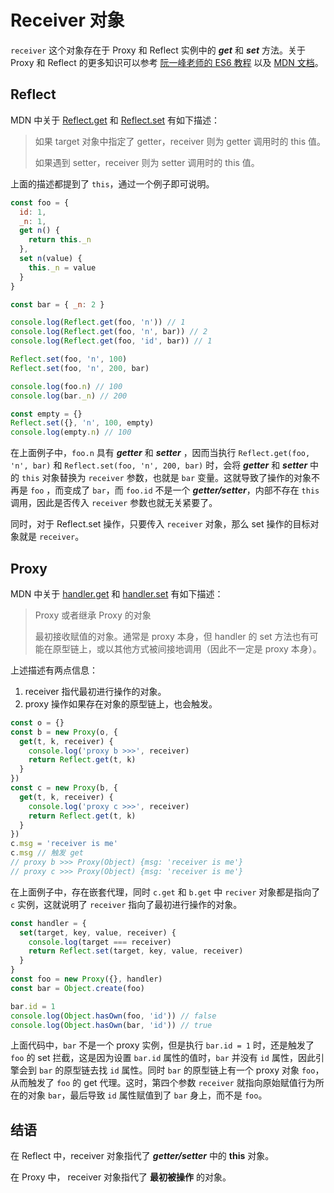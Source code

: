 # Receiver 对象

`receiver` 这个对象存在于 Proxy 和 Reflect 实例中的 **_get_** 和 **_set_** 方法。关于 Proxy 和 Reflect 的更多知识可以参考 [阮一峰老师的 ES6 教程](https://wangdoc.com/es6/proxy) 以及 [MDN 文档](https://developer.mozilla.org/zh-CN/docs/Web/JavaScript/Reference/Global_Objects/Reflect)。

## Reflect

MDN 中关于 [Reflect.get](https://developer.mozilla.org/zh-CN/docs/Web/JavaScript/Reference/Global_Objects/Reflect/get) 和 [Reflect.set](https://developer.mozilla.org/zh-CN/docs/Web/JavaScript/Reference/Global_Objects/Reflect/set) 有如下描述：

> 如果 target 对象中指定了 getter，receiver 则为 getter 调用时的 this 值。
>
> 如果遇到 setter，receiver 则为 setter 调用时的 this 值。

上面的描述都提到了 `this`，通过一个例子即可说明。

```js
const foo = {
  id: 1,
  _n: 1,
  get n() {
    return this._n
  },
  set n(value) {
    this._n = value
  }
}

const bar = { _n: 2 }

console.log(Reflect.get(foo, 'n')) // 1
console.log(Reflect.get(foo, 'n', bar)) // 2
console.log(Reflect.get(foo, 'id', bar)) // 1

Reflect.set(foo, 'n', 100)
Reflect.set(foo, 'n', 200, bar)

console.log(foo.n) // 100
console.log(bar._n) // 200

const empty = {}
Reflect.set({}, 'n', 100, empty)
console.log(empty.n) // 100
```

在上面例子中，`foo.n` 具有 **_getter_** 和 **_setter_** ，因而当执行 `Reflect.get(foo, 'n', bar)` 和 `Reflect.set(foo, 'n', 200, bar)` 时，会将 **_getter_** 和 **_setter_** 中的 `this` 对象替换为 `receiver` 参数，也就是 `bar` 变量。这就导致了操作的对象不再是 `foo` ，而变成了 `bar`，而 `foo.id` 不是一个 **_getter/setter_**，内部不存在 `this` 调用，因此是否传入 `receiver` 参数也就无关紧要了。

同时，对于 Reflect.set 操作，只要传入 `receiver` 对象，那么 set 操作的目标对象就是 `receiver`。

## Proxy

MDN 中关于 [handler.get](https://developer.mozilla.org/zh-CN/docs/Web/JavaScript/Reference/Global_Objects/Proxy/Proxy/get) 和 [handler.set](https://developer.mozilla.org/zh-CN/docs/Web/JavaScript/Reference/Global_Objects/Proxy/Proxy/set) 有如下描述：

> Proxy 或者继承 Proxy 的对象
>
> 最初接收赋值的对象。通常是 proxy 本身，但 handler 的 set 方法也有可能在原型链上，或以其他方式被间接地调用（因此不一定是 proxy 本身）。

上述描述有两点信息：

1. receiver 指代最初进行操作的对象。
2. proxy 操作如果存在对象的原型链上，也会触发。

```ts
const o = {}
const b = new Proxy(o, {
  get(t, k, receiver) {
    console.log('proxy b >>>', receiver)
    return Reflect.get(t, k)
  }
})
const c = new Proxy(b, {
  get(t, k, receiver) {
    console.log('proxy c >>>', receiver)
    return Reflect.get(t, k)
  }
})
c.msg = 'receiver is me'
c.msg // 触发 get
// proxy b >>> Proxy(Object) {msg: 'receiver is me'}
// proxy c >>> Proxy(Object) {msg: 'receiver is me'}
```

在上面例子中，存在嵌套代理，同时 `c.get` 和 `b.get` 中 `reciver` 对象都是指向了 `c` 实例，这就说明了 `receiver` 指向了最初进行操作的对象。

```js
const handler = {
  set(target, key, value, receiver) {
    console.log(target === receiver)
    return Reflect.set(target, key, value, receiver)
  }
}
const foo = new Proxy({}, handler)
const bar = Object.create(foo)

bar.id = 1
console.log(Object.hasOwn(foo, 'id')) // false
console.log(Object.hasOwn(bar, 'id')) // true
```

上面代码中，`bar` 不是一个 proxy 实例，但是执行 `bar.id = 1` 时，还是触发了 `foo` 的 set 拦截，这是因为设置 `bar.id` 属性的值时，`bar` 并没有 `id` 属性，因此引擎会到 `bar` 的原型链去找 `id` 属性。同时 `bar` 的原型链上有一个 proxy 对象 `foo`，从而触发了 `foo` 的 get 代理。这时，第四个参数 `receiver` 就指向原始赋值行为所在的对象 `bar`，最后导致 `id` 属性赋值到了 `bar` 身上，而不是 `foo`。

## 结语

在 Reflect 中，receiver 对象指代了 **_getter/setter_** 中的 **this** 对象。

在 Proxy 中， receiver 对象指代了 **最初被操作** 的对象。
